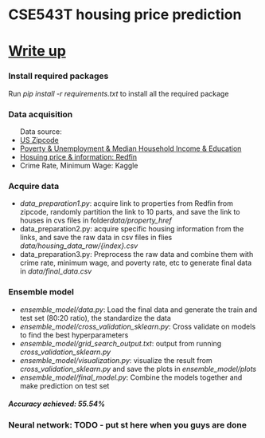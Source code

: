 <h1>CSE543T housing price prediction</h1>

<h1> <a href="https://simplemaps.com/data/us-zips](https://docs.google.com/document/d/1ivS_cFVzJYx0SJhXoW5TKXcWKTyqRKazvDWh5FPlEyI/edit">Write up</a> </h1>

<h3>Install required packages</h3>
<p>
  Run <i>pip install -r requirements.txt</i> to install all the required package
</p>

<h3>Data acquisition</h3>
<ul>
  Data source:
  <li><a href="https://simplemaps.com/data/us-zips">US Zipcode</a></li>
  <li>
    <a
      href="https://www.ers.usda.gov/data-products/county-level-data-sets/download-data/"
      >Poverty & Unemployment & Median Household Income & Education</a
    >
  </li>
  <li>
    <a href="https://www.redfin.com/">Hosuing price & information: Redfin</a>
  </li>
  <li>Crime Rate, Minimum Wage: Kaggle</li>
</ul>

<h3>Acquire data</h3>
<ul>
  <li>
    <i>data_preparation1.py</i>: acquire link to properties from Redfin from
    zipcode, randomly partition the link to 10 parts, and save the link to
    houses in cvs files in folder<i>data/property_href</i>
  </li>
  <li>
    data_preparation2.py: acquire specific housing information from the links,
    and save the raw data in csv files in flies
    <i>data/housing_data_raw/{index}.csv</i>
  </li>
  <li>
    data_preparation3.py: Preprocess the raw data and combine them with crime
    rate, minimum wage, and poverty rate, etc to generate final data in
    <i>data/final_data.csv</i>
  </li>
</ul>

<h3>Ensemble model</h3>
<ul>
  <li>
    <i>ensemble_model/data.py</i>: Load the final data and generate the train
    and test set (80:20 ratio), the standardize the data
  </li>
  <li>
    <i>ensemble_model/cross_validation_sklearn.py</i>: Cross validate on models
    to find the best hyperparameters
  </li>
  <li>
    <i>ensemble_model/grid_search_output.txt</i>: output from running
    <i>cross_validation_sklearn.py</i>
  </li>
  <li>
    <i>ensemble_model/visualization.py</i>: visualize the result from
    <i>cross_validation_sklearn.py</i> and save the plots in
    <i>ensemble_model/plots</i>
  </li>
  <li>
    <i>ensemble_model/final_model.py</i>: Combine the models together and make
    prediction on test set
  </li>
</ul>
<h5>Accuracy achieved: 55.54%</h5>

<h3>Neural network: TODO - put st here when you guys are done</h3>
